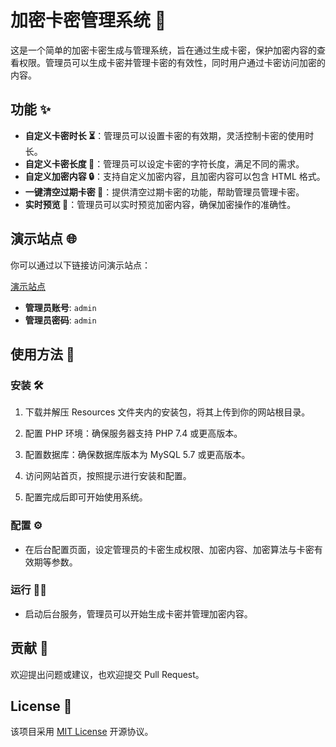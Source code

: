 # 加密卡密管理系统 🔐

这是一个简单的加密卡密生成与管理系统，旨在通过生成卡密，保护加密内容的查看权限。管理员可以生成卡密并管理卡密的有效性，同时用户通过卡密访问加密的内容。

## 功能 ✨

- **自定义卡密时长 ⏳**：管理员可以设置卡密的有效期，灵活控制卡密的使用时长。
- **自定义卡密长度 🔢**：管理员可以设定卡密的字符长度，满足不同的需求。
- **自定义加密内容 🔒**：支持自定义加密内容，且加密内容可以包含 HTML 格式。
- **一键清空过期卡密 🧹**：提供清空过期卡密的功能，帮助管理员管理卡密。
- **实时预览 👀**：管理员可以实时预览加密内容，确保加密操作的准确性。

## 演示站点 🌐

你可以通过以下链接访问演示站点：

[演示站点](http://23.95.165.50)

- **管理员账号**: `admin`
- **管理员密码**: `admin`

## 使用方法 🚀

### 安装 🛠️

1. 下载并解压 Resources 文件夹内的安装包，将其上传到你的网站根目录。

2. 配置 PHP 环境：确保服务器支持 PHP 7.4 或更高版本。

3. 配置数据库：确保数据库版本为 MySQL 5.7 或更高版本。

4. 访问网站首页，按照提示进行安装和配置。

5. 配置完成后即可开始使用系统。

### 配置 ⚙️

- 在后台配置页面，设定管理员的卡密生成权限、加密内容、加密算法与卡密有效期等参数。

### 运行 🏃‍♂️

- 启动后台服务，管理员可以开始生成卡密并管理加密内容。

## 贡献 🤝

欢迎提出问题或建议，也欢迎提交 Pull Request。

## License 📜

该项目采用 [MIT License](LICENSE) 开源协议。
